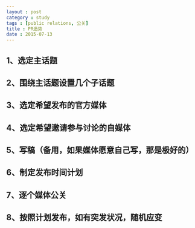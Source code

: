 ```yaml
---
layout : post
category : study
tags : [public relations, 公关]
title : PR造势
date : 2015-07-13
---
```


## 1、选定主话题

## 2、围绕主话题设置几个子话题

## 3、选定希望发布的官方媒体

## 4、选定希望邀请参与讨论的自媒体

## 5、写稿（备用，如果媒体愿意自己写，那是极好的）

## 6、制定发布时间计划

## 7、逐个媒体公关

## 8、按照计划发布，如有突发状况，随机应变
